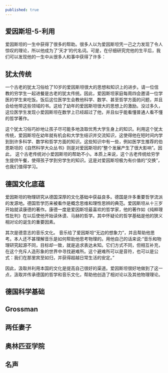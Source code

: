 ```yaml
---
published: true
---
```

## 爱因斯坦-5-利用

爱因斯坦的一生中获得了很多的帮助。很多人以为爱因斯坦凭一己之力发现了令人惊叹的理论，所以他成为了‘天才’的代名词。可是，在仔细研究完他的生平后，我们可以发现他的一生中从很多人和事中获得了许多：

## 犹太传统

一个古老的犹太习俗给了10岁的爱因斯坦很大的思想和知识上的进步。请一位信教的穷学生一起进餐是古老的犹太传统。因此，爱因斯坦家庭每周四会邀请一位学医的学生来吃饭。饭后这位医学生会教他科学、数学、甚至哲学方面的问题，并且会给他带这些领域的书。这给了幼年的爱因斯坦很大的思想上的激励。没过多久，这位医学生发现小爱因斯坦在数学上已经超过了他，并且似乎能看懂普通人看不懂的哲学著作。

这个犹太习俗巧妙地让孩子尽可能多地汲取优秀大学生身上的知识。利用这个犹太传统，爱因斯坦在幼年就有机会和大学生结识并交流知识，这使得他在短时间内学到到许多科学、数学和哲学方面的知识。这些知识中有一些，例如医学生推荐的伯恩斯坦的《自然科学大众丛书》则是对爱因斯坦的“整个发展产生了很大影响”。因此， 这个古老传统对小爱因斯坦的帮助不小。本质上来说，这个古老传统给穷学生提供午餐，使得孩子学到穷学生的知识。这是对爱因斯坦极为有价值的“交换”，也我们值得学习。

## 德国文化底蕴

爱因斯坦的物理研究从德国深厚的文化基础中获益良多。德国是许多重要哲学流派的发源地。德国哲学历来被看作是概念思维和理性思辨的典范。爱因斯坦从十三岁开始就读康德的著作。康德一度是爱因斯坦最喜欢的哲学家，他的著作如《纯粹理性批判》在以后使他开始读休谟、马赫的哲学。其中怀疑论的哲学基础是他的狭义相对论的诞生的重要因素。

其次是德意志的音乐文化。 音乐给了爱因斯坦“无边的想象力”，并且帮助他思考。本人还不甚理解音乐是如何帮助他思考物理的。用他自己的话来说:“音乐和物理研究起源不同，目标却一致，就是追求表达未知。它们方式不同，但相互补充，在这个充斥人造形象的世界中寻找避难所。这个避难所可以是音符，也可以是公式：我们在那里宾至如归，并获得超越日常生活的安定。”

因此，汲取并利用本国的文化是提高自己很好的渠道。爱因斯坦很好地做到了这一点，汲取并传承德国的哲学和音乐文化，帮助他创造了相对论以及其他物理理论。

## 德国科学基础



## Grossman

## 两任妻子

## 奥林匹亚学院

## 名声

